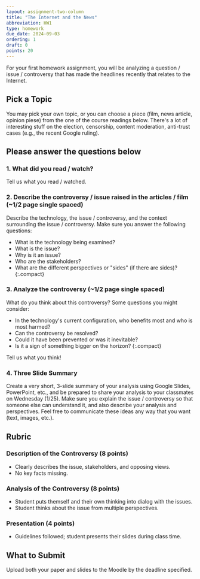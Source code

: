 ```yaml
---
layout: assignment-two-column
title: "The Internet and the News"
abbreviation: HW1
type: homework
due_date: 2024-09-03
ordering: 1
draft: 0
points: 20
---
```


For your first homework assignment, you will be analyzing a question / issue / controversy that has made the headlines recently that relates to the Internet. 

## Pick a Topic
You may pick your own topic, or you can choose a piece (film, news article, opinion piese) from the one of the course readings below. There's a lot of interesting stuff on the election, censorship, content moderation, anti-trust cases (e.g., the recent Google ruling).

## Please answer the questions below

### 1. What did you read / watch?
Tell us what you read / watched.

### 2. Describe the controversy / issue raised in the articles / film (~1/2 page single spaced)
Describe the technology, the issue / controversy, and the context surrounding the issue / controversy. Make sure you answer the following questions:

* What is the technology being examined?
* What is the issue?
* Why is it an issue?
* Who are the stakeholders?
* What are the different perspectives or "sides" (if there are sides)?
{:.compact}

### 3. Analyze the controversy (~1/2 page single spaced)
What do you think about this controversy? Some questions you might consider:

* In the technology's current configuration, who benefits most and who is most harmed?
* Can the controversy be resolved?
* Could it have been prevented or was it inevitable?
* Is it a sign of something bigger on the horizon?
{:.compact}

Tell us what you think!

### 4. Three Slide Summary
Create a very short, 3-slide summary of your analysis using Google Slides, PowerPoint, etc., and be prepared to share your analysis to your classmates on Wednesday (1/25). Make sure you explain the issue / controversy so that someone else can understand it, and also describe your analysis and perspectives. Feel free to communicate these ideas any way that you want (text, images, etc.).

## Rubric

### Description of the Controversy (8 points)
* Clearly describes the issue, stakeholders, and opposing views.
* No key facts missing.

### Analysis of the Controversy (8 points)
* Student puts themself and their own thinking into dialog with the issues.
* Student thinks about the issue from multiple perspectives.

### Presentation (4 points)
* Guidelines followed; student presents their slides during class time.

## What to Submit
Upload both your paper and slides to the Moodle by the deadline specified.